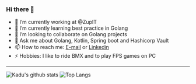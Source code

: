 ### Hi there 👋

- 🔭 I’m currently working at @ZupIT
- 🌱 I’m currently learning best practice in Golang
- 👯 I’m looking to collaborate on Golang projects
- 💬 Ask me about Golang, Kotlin, Spring boot and Hashicorp Vault
- 📫 How to reach me: [E-mail](kadu.artur@gmail.com) or [Linkedin](www.linkedin.com/in/kadu-artur-prussek)
- ⚡ Hobbies: I like to ride BMX and to play FPS games on PC

---

![Kadu's github stats](https://github-readme-stats.vercel.app/api?username=kaduartur&show_icons=true&count_private=true)
![Top Langs](https://github-readme-stats.vercel.app/api/top-langs/?username=kaduartur&layout=compact)

